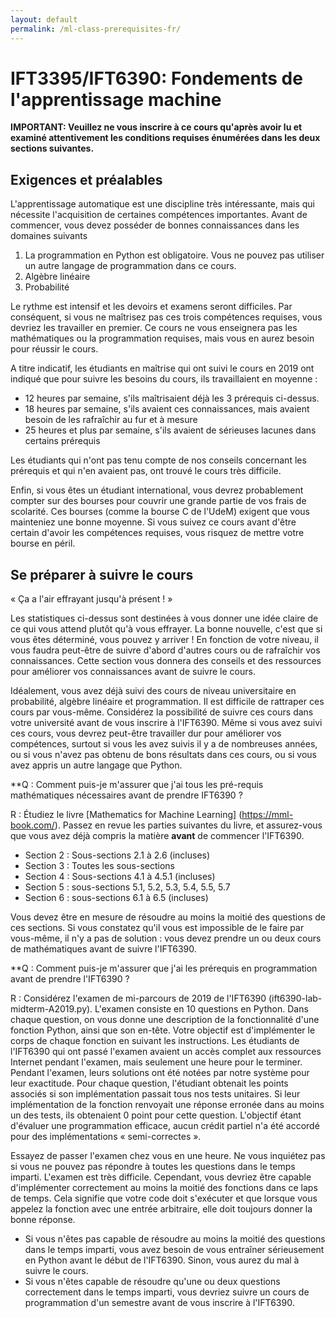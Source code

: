 ```yaml
---
layout: default
permalink: /ml-class-prerequisites-fr/
---
```


IFT3395/IFT6390: Fondements de l'apprentissage machine
=========

**IMPORTANT:
Veuillez ne vous inscrire à ce cours qu'après avoir lu et examiné attentivement les conditions requises énumérées dans les deux sections suivantes.**

Exigences et préalables
-------------

L'apprentissage automatique est une discipline très intéressante, mais qui nécessite l'acquisition de certaines compétences importantes.
Avant de commencer, vous devez posséder de bonnes connaissances dans les domaines suivants
1. La programmation en Python est obligatoire. Vous ne pouvez pas utiliser un autre langage de programmation dans ce cours.
2. Algèbre linéaire
3. Probabilité 

Le rythme est intensif et les devoirs et examens seront difficiles.
Par conséquent, si vous ne maîtrisez pas ces trois compétences requises, vous devriez les travailler en premier.
Ce cours ne vous enseignera pas les mathématiques ou la programmation requises, mais vous en aurez besoin pour réussir le cours.


A titre indicatif, les étudiants en maîtrise qui ont suivi le cours en 2019 ont indiqué que pour suivre les besoins du cours, ils travaillaient en moyenne :
- 12 heures par semaine, s'ils maîtrisaient déjà les 3 prérequis ci-dessus. 
- 18 heures par semaine, s'ils avaient ces connaissances, mais avaient besoin de les rafraîchir au fur et à mesure
- 25 heures et plus par semaine, s'ils avaient de sérieuses lacunes dans certains prérequis

Les étudiants qui n'ont pas tenu compte de nos conseils concernant les prérequis et qui n'en avaient pas, ont trouvé le cours très difficile. 

Enfin, si vous êtes un étudiant international, vous devrez probablement compter sur des bourses pour couvrir une grande partie de vos frais de scolarité. 
Ces bourses (comme la bourse C de l'UdeM) exigent que vous mainteniez une bonne moyenne. 
Si vous suivez ce cours avant d'être certain d'avoir les compétences requises, vous risquez de mettre votre bourse en péril.



Se préparer à suivre le cours
--------------

« Ça a l'air effrayant jusqu'à présent ! » 

Les statistiques ci-dessus sont destinées à vous donner une idée claire de ce qui vous attend plutôt qu'à vous effrayer.
La bonne nouvelle, c'est que si vous êtes déterminé, vous pouvez y arriver ! En fonction de votre niveau, il vous faudra peut-être
de suivre d'abord d'autres cours ou de rafraîchir vos connaissances.
Cette section vous donnera des conseils et des ressources pour améliorer vos connaissances avant de suivre le cours.

Idéalement, vous avez déjà suivi des cours de niveau universitaire en probabilité, algèbre linéaire et programmation. 
Il est difficile de rattraper ces cours par vous-même. Considérez la possibilité de suivre ces cours dans votre université avant de vous inscrire à l'IFT6390.
Même si vous avez suivi ces cours, vous devrez peut-être travailler dur pour améliorer vos compétences, surtout si vous les avez suivis il y a de nombreuses années, 
ou si vous n'avez pas obtenu de bons résultats dans ces cours, ou si vous avez appris un autre langage que Python. 


**Q : Comment puis-je m'assurer que j'ai tous les pré-requis mathématiques nécessaires avant de prendre IFT6390 ?

R : Étudiez le livre [Mathematics for Machine Learning] (https://mml-book.com/).
Passez en revue les parties suivantes du livre, et assurez-vous que vous avez déjà compris la matière **avant** de commencer l'IFT6390.
- Section 2 : Sous-sections 2.1 à 2.6 (incluses)
- Section 3 : Toutes les sous-sections
- Section 4 : Sous-sections 4.1 à 4.5.1 (incluses) 
- Section 5 : sous-sections 5.1, 5.2, 5.3, 5.4, 5.5, 5.7
- Section 6 : sous-sections 6.1 à 6.5 (incluses)

Vous devez être en mesure de résoudre au moins la moitié des questions de ces sections. 
Si vous constatez qu'il vous est impossible de le faire par vous-même, il n'y a pas de solution :
vous devez prendre un ou deux cours de mathématiques avant de suivre l'IFT6390.


**Q : Comment puis-je m'assurer que j'ai les prérequis en programmation avant de prendre l'IFT6390 ?

R : Considérez l'examen de mi-parcours de 2019 de l'IFT6390 (ift6390-lab-midterm-A2019.py).
L'examen consiste en 10 questions en Python. 
Dans chaque question, on vous donne une description de la fonctionnalité d'une fonction Python, ainsi que son en-tête. 
Votre objectif est d'implémenter le corps de chaque fonction en suivant les instructions. 
Les étudiants de l'IFT6390 qui ont passé l'examen avaient un accès complet aux ressources Internet pendant l'examen, mais seulement une heure pour le terminer. 
Pendant l'examen, leurs solutions ont été notées par notre système pour leur exactitude. 
Pour chaque question, l'étudiant obtenait les points associés si son implémentation passait tous nos tests unitaires.
Si leur implémentation de la fonction renvoyait une réponse erronée dans au moins un des tests, ils obtenaient 0 point pour cette question.
L'objectif étant d'évaluer une programmation efficace, aucun crédit partiel n'a été accordé pour des implémentations « semi-correctes ».

Essayez de passer l'examen chez vous en une heure. 
Ne vous inquiétez pas si vous ne pouvez pas répondre à toutes les questions dans le temps imparti. L'examen est très difficile. 
Cependant, vous devriez être capable d'implémenter correctement au moins la moitié des fonctions dans ce laps de temps. 
Cela signifie que votre code doit s'exécuter et que lorsque vous appelez la fonction avec une entrée arbitraire, elle doit toujours donner la bonne réponse.

- Si vous n'êtes pas capable de résoudre au moins la moitié des questions dans le temps imparti, vous avez besoin de vous entraîner sérieusement en Python avant le début de l'IFT6390. 
Sinon, vous aurez du mal à suivre le cours. 
- Si vous n'êtes capable de résoudre qu'une ou deux questions correctement dans le temps imparti, vous devriez suivre un cours de programmation d'un semestre avant de vous inscrire à l'IFT6390.



